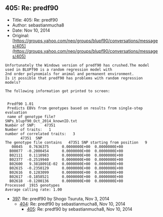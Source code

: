## 405: Re: predf90

- Title: 405: Re: predf90
- Author: sebastianmucha8
- Date: Nov 10, 2014
- Original: [https://groups.yahoo.com/neo/groups/blupf90/conversations/messages/405](https://groups.yahoo.com/neo/groups/blupf90/conversations/messages/405)

```
Unfortunately the Windows version of predf90 has crushed.The model used in BLUPf90 is a random regression model with
2nd order polynomials for animal and permanent environment. 
Is it possible that predf90 has problems with random regression models?

The following information got printed to screen:


 Predf90 1.01
 Predicts EBVs from genotypes based on results from single-step evaluation
 name of genotype file?
SNPs_blupf90_Oct_2014_knownID.txt
Number of SNP:	  47351
Number of traits:   1
number of correlated traits:   3
       47351  SNP
The genotype file contains   47351 SNP starting from position	9
   00045   0.7636375	  0.0000000E+00  0.0000000E+00
  B00077  -0.2000454	  0.0000000E+00  0.0000000E+00
  B02111   0.1110983	  0.0000000E+00  0.0000000E+00
  B02377  -0.2519940	  0.0000000E+00  0.0000000E+00
  B02600   9.3818091E-02  0.0000000E+00  0.0000000E+00
  B02615  -0.2350129	  0.0000000E+00  0.0000000E+00
  B02616   0.1283099	  0.0000000E+00  0.0000000E+00
  B02617  -0.1858521	  0.0000000E+00  0.0000000E+00
  B02618  -0.1200136	  0.0000000E+00  0.0000000E+00
Processed  1915 genotypes
Average calling rate: 1.00
```

- [397](0397.md): Re: predf90 by Shogo Tsuruta, Nov 3, 2014
    - [404](0404.md): Re: predf90 by sebastianmucha8, Nov 10, 2014
        - [405](0405.md): Re: predf90 by sebastianmucha8, Nov 10, 2014
